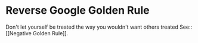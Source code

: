 # Reverse Google Golden Rule
Don't let yourself be treated the way you wouldn't want others treated
See:: [[Negative Golden Rule]].
